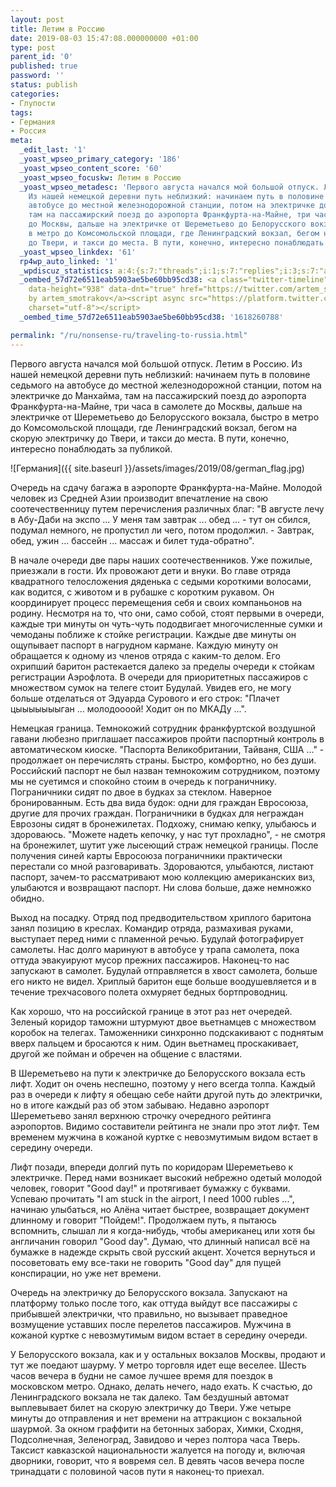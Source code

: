 ```yaml
---
layout: post
title: Летим в Россию
date: 2019-08-03 15:47:08.000000000 +01:00
type: post
parent_id: '0'
published: true
password: ''
status: publish
categories:
- Глупости
tags:
- Германия
- Россия
meta:
  _edit_last: '1'
  _yoast_wpseo_primary_category: '186'
  _yoast_wpseo_content_score: '60'
  _yoast_wpseo_focuskw: Летим в Россию
  _yoast_wpseo_metadesc: 'Первого августа начался мой большой отпуск. Летим в Россию.
    Из нашей немецкой деревни путь неблизкий: начинаем путь в половине седьмого на
    автобусе до местной железнодорожной станции, потом на электричке до Манхайма,
    там на пассажирский поезд до аэропорта Франкфурта-на-Майне, три часа в самолете
    до Москвы, дальше на электричке от Шереметьево до Белорусского вокзала, быстро
    в метро до Комсомольской площади, где Ленинградский вокзал, бегом на скорую электричку
    до Твери, и такси до места. В пути, конечно, интересно понаблюдать за публикой.'
  _yoast_wpseo_linkdex: '61'
  rp4wp_auto_linked: '1'
  _wpdiscuz_statistics: a:4:{s:7:"threads";i:1;s:7:"replies";i:3;s:7:"authors";i:3;s:14:"recent_authors";a:3:{i:0;O:8:"stdClass":3:{s:20:"comment_author_email";s:25:"artem.smotrakov@gmail.com";s:14:"comment_author";s:5:"Artem";s:7:"user_id";s:1:"1";}i:1;O:8:"stdClass":3:{s:20:"comment_author_email";s:24:"igor.ignatyev@oracle.com";s:14:"comment_author";s:4:"Igor";s:7:"user_id";s:1:"0";}i:2;O:8:"stdClass":3:{s:20:"comment_author_email";s:25:"igor.v.ignatiev@gmail.com";s:14:"comment_author";s:4:"Igor";s:7:"user_id";s:1:"0";}}}
  _oembed_57d72e6511eab5903ae5be60bb95cd38: <a class="twitter-timeline" data-width="625"
    data-height="938" data-dnt="true" href="https://twitter.com/artem_smotrakov?ref_src=twsrc%5Etfw">Tweets
    by artem_smotrakov</a><script async src="https://platform.twitter.com/widgets.js"
    charset="utf-8"></script>
  _oembed_time_57d72e6511eab5903ae5be60bb95cd38: '1618260788'

permalink: "/ru/nonsense-ru/traveling-to-russia.html"
---
```

<!-- wp:paragraph -->

Первого августа начался мой большой отпуск. Летим в Россию. Из нашей немецкой деревни путь неблизкий: начинаем путь в половине седьмого на автобусе до местной железнодорожной станции, потом на электричке до Манхайма, там на пассажирский поезд до аэропорта Франкфурта-на-Майне, три часа в самолете до Москвы, дальше на электричке от Шереметьево до Белорусского вокзала, быстро в метро до Комсомольской площади, где Ленинградский вокзал, бегом на скорую электричку до Твери, и такси до места. В пути, конечно, интересно понаблюдать за публикой.

<!-- /wp:paragraph -->

<!-- wp:image {"id":3020} -->

![Германия]({{ site.baseurl }}/assets/images/2019/08/german_flag.jpg)

<!-- /wp:image -->

<!-- wp:more -->  
<!--more-->  
<!-- /wp:more -->

<!-- wp:paragraph -->

Очередь на сдачу багажа в аэропорте Франкфурта-на-Майне. Молодой человек из Средней Азии производит впечатление на свою соотечественницу путем перечисления различных благ: "В августе лечу в Абу-Даби на экспо ... У меня там завтрак ... обед ... - тут он сбился, подумал немного, не пропустил ли чего, потом продолжил. - Завтрак, обед, ужин ... бассейн ... массаж и билет туда-обратно".

<!-- /wp:paragraph -->

<!-- wp:paragraph -->

В начале очереди две пары наших соотечественников. Уже пожилые, приезжали в гости. Их провожают дети и внуки. Во главе отряда квадратного телосложения дяденька с седыми короткими волосами, как водится, с животом и в рубашке с коротким рукавом. Он координирует процесс перемещения себя и своих компаньонов на родину. Несмотря на то, что они, само собой, стоят первыми в очереди, каждые три минуты он чуть-чуть пододвигает многочисленные сумки и чемоданы поближе к стойке регистрации. Каждые две минуты он ощупывает паспорт в нагрудном кармане. Каждую минуту он обращается к одному из членов отряда с каким-то делом. Его охрипший баритон растекается далеко за пределы очереди к стойкам регистрации Аэрофлота. В очереди для приоритетных пассажиров с множеством сумок на телеге стоит Будулай. Увидев его, не могу больше отделаться от Эдуарда Сурового и его строк: "Плачет цыыыыыыыган ... молодоооой! Ходит он по МКАДу ...".

<!-- /wp:paragraph -->

<!-- wp:paragraph -->

Немецкая граница. Темнокожий сотрудник франкфуртской воздушной гавани любезно приглашает пассажиров пройти паспортный контроль в автоматическом киоске. "Паспорта Великобритании, Тайваня, США ..." - продолжает он перечислять страны. Быстро, комфортно, но без души. Российский паспорт не был назван темнокожим сотрудником, поэтому мы не суетимся и спокойно стоим в очередь к пограничнику. Пограничники сидят по двое в будках за стеклом. Наверное бронированным. Есть два вида будок: одни для граждан Евросоюза, другие для прочих граждан. Пограничники в будках для неграждан Еврозоны сидят в бронежилетах. Подхожу, снимаю кепку, улыбаюсь и здороваюсь. "Можете надеть кепочку, у нас тут прохладно", - не смотря на бронежилет, шутит уже лысеющий страж немецкой границы. После получения синей карты Евросоюза пограничники практически перестали со мной разговаривать. Здороваются, улыбаются, листают паспорт, зачем-то рассматривают мою коллекцию американских виз, улыбаются и возвращают паспорт. Ни слова больше, даже немножко обидно.

<!-- /wp:paragraph -->

<!-- wp:paragraph -->

Выход на посадку. Отряд под предводительством хриплого баритона занял позицию в креслах. Командир отряда, размахивая руками, выступает перед ними с пламенной речью. Будулай фотографирует самолеты. Нас долго маринуют в автобусе у трапа самолета, пока оттуда эвакуируют мусор прежних пассажиров. Наконец-то нас запускают в самолет. Будулай отправляется в хвост самолета, больше его никто не видел. Хриплый баритон еще больше воодушевляется и в течение трехчасового полета охмуряет бедных бортпроводниц.

<!-- /wp:paragraph -->

<!-- wp:paragraph -->

Как хорошо, что на российской границе в этот раз нет очередей. Зеленый коридор таможни штурмуют двое вьетнамцев с множеством коробок на телегах. Таможенники синхронно подскакивают с поднятым вверх пальцем и бросаются к ним. Один вьетнамец проскакивает, другой же пойман и обречен на общение с властями.

<!-- /wp:paragraph -->

<!-- wp:paragraph -->

В Шереметьево на пути к электричке до Белорусского вокзала есть лифт. Ходит он очень неспешно, поэтому у него всегда толпа. Каждый раз в очереди к лифту я обещаю себе найти другой путь до электрички, но в итоге каждый раз об этом забываю. Недавно аэропорт Шереметьево занял верхнюю строчку очередного рейтинга аэропортов. Видимо составители рейтинга не знали про этот лифт. Тем временем мужчина в кожаной куртке с невозмутимым видом встает в середину очереди.

<!-- /wp:paragraph -->

<!-- wp:paragraph -->

Лифт позади, впереди долгий путь по коридорам Шереметьево к электричке. Перед нами возникает высокий небрежно одетый молодой человек, говорит "Good day!" и протягивает бумажку с буквами. Успеваю прочитать "I am stuck in the airport, I need 1000 rubles ...", начинаю улыбаться, но Алёна читает быстрее, возвращает документ длинному и говорит "Пойдем!". Продолжаем путь, я пытаюсь вспомнить, слышал ли я когда-нибудь, чтобы американец или хотя бы англичанин говорил "Good day". Думаю, что длинный написал всё на бумажке в надежде скрыть свой русский акцент. Хочется вернуться и посоветовать ему все-таки не говорить "Good day" для пущей конспирации, но уже нет времени.

<!-- /wp:paragraph -->

<!-- wp:paragraph -->

Очередь на электричку до Белорусского вокзала. Запускают на платформу только после того, как оттуда выйдут все пассажиры с прибывшей электрички, что правильно, но вызывает праведное возмущение уставших после перелетов пассажиров. Мужчина в кожаной куртке с невозмутимым видом встает в середину очереди.

<!-- /wp:paragraph -->

<!-- wp:paragraph -->

У Белорусского вокзала, как и у остальных вокзалов Москвы, продают и тут же поедают шаурму. У метро торговля идет еще веселее. Шесть часов вечера в будни не самое лучшее время для поездок в московском метро. Однако, делать нечего, надо ехать. К счастью, до Ленинградского вокзала не так далеко. Там бездушный автомат выплевывает билет на скорую электричку до Твери. Уже четыре минуты до отправления и нет времени на аттракцион с вокзальной шаурмой. За окном граффити на бетонных заборах, Химки, Сходня, Подсолнечная, Зеленоград, Завидово и через полтора часа Тверь. Таксист кавказской национальности жалуется на погоду и, включая дворники, говорит, что я вовремя сел. В девять часов вечера после тринадцати с половиной часов пути я наконец-то приехал.

<!-- /wp:paragraph -->

